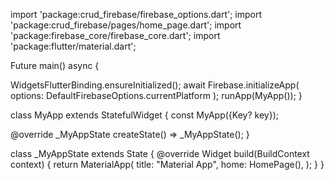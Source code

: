 import 'package:crud_firebase/firebase_options.dart';
import 'package:crud_firebase/pages/home_page.dart';
import 'package:firebase_core/firebase_core.dart';
import 'package:flutter/material.dart';

Future<void> main() async {
  
  WidgetsFlutterBinding.ensureInitialized();
  await Firebase.initializeApp(
    options: DefaultFirebaseOptions.currentPlatform
  );
  runApp(MyApp());
}

class MyApp extends StatefulWidget {
  const MyApp({Key? key});
  
  @override
  _MyAppState createState() => _MyAppState();
}

class _MyAppState extends State<MyApp> {
  @override
  Widget build(BuildContext context) {
    return MaterialApp(
      title: "Material App",
      home: HomePage(),
    );
  }
}